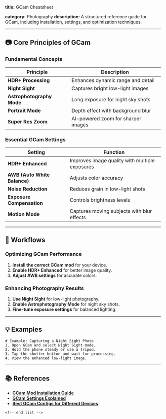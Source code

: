 **title:** GCam Cheatsheet

**category:** Photography
**description:** A structured reference guide for GCam, including installation, settings, and optimization techniques.

---

## 📷 **Core Principles of GCam**

### **Fundamental Concepts**

| Principle                       | Description                        |
| ------------------------------- | ---------------------------------- |
| **HDR+ Processing**       | Enhances dynamic range and detail  |
| **Night Sight**           | Captures bright low-light images   |
| **Astrophotography Mode** | Long exposure for night sky shots  |
| **Portrait Mode**         | Depth effect with background blur  |
| **Super Res Zoom**        | AI-powered zoom for sharper images |

### **Essential GCam Settings**

| Setting                            | Function                                       |
| ---------------------------------- | ---------------------------------------------- |
| **HDR+ Enhanced**            | Improves image quality with multiple exposures |
| **AWB (Auto White Balance)** | Adjusts color accuracy                         |
| **Noise Reduction**          | Reduces grain in low-light shots               |
| **Exposure Compensation**    | Controls brightness levels                     |
| **Motion Mode**              | Captures moving subjects with blur effects     |

---

## 🔄 **Workflows**

### **Optimizing GCam Performance**

1. **Install the correct GCam mod** for your device.
2. **Enable HDR+ Enhanced** for better image quality.
3. **Adjust AWB settings** for accurate colors.

### **Enhancing Photography Results**

1. **Use Night Sight** for low-light photography.
2. **Enable Astrophotography Mode** for night sky shots.
3. **Fine-tune exposure settings** for balanced lighting.

---

## 💡 **Examples**

```plaintext
# Example: Capturing a Night Sight Photo
1. Open GCam and select Night Sight mode.  
2. Hold the phone steady or use a tripod.  
3. Tap the shutter button and wait for processing.  
4. View the enhanced low-light image.  
```

---

## 📚 **References**

- **[GCam Mod Installation Guide](https://www.xda-developers.com/google-camera-port-hub/)**
- **[GCam Settings Explained](https://www.reddit.com/r/GCam/wiki/settings)**
- **[Best GCam Configs for Different Devices](https://www.celsoazevedo.com/files/android/google-camera/)**

```
<!-- end list -->
```
